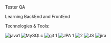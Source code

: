 Tester QA

Learning BackEnd and FrontEnd

Technologies & Tools:


![java1](https://user-images.githubusercontent.com/115322226/194673820-1bf20c5e-0144-4fc6-8fa9-51157b6abafd.png)
![MySQLc](https://user-images.githubusercontent.com/115322226/194675018-7301e62e-1696-40ef-ad21-7e395adfa2ee.png)
![git 1](https://user-images.githubusercontent.com/115322226/194674103-0b1028ff-e2cc-42f9-aef7-3ba5b7173ce6.png)
![JPA 1](https://user-images.githubusercontent.com/115322226/194674709-26facce0-8012-4129-8412-37fa4f580b03.png)
![2](https://user-images.githubusercontent.com/115322226/194675265-0886dba1-0dc1-49bb-86df-ec83bae9368c.png)
![JS](https://user-images.githubusercontent.com/115322226/194675452-cc1f00dd-330d-44e5-80cc-e6688cef7e07.PNG)
![jira](https://user-images.githubusercontent.com/115322226/194675625-38f0c947-2cba-4100-bc56-9ace644714dd.PNG)
